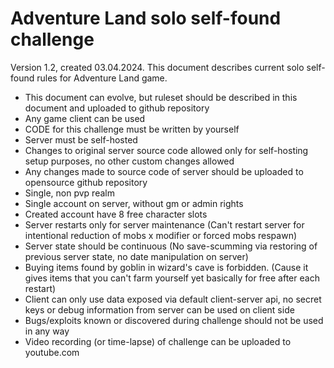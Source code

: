 # Adventure Land solo self-found challenge

Version 1.2, created 03.04.2024.
This document describes current solo self-found rules for Adventure Land game.

- This document can evolve, but ruleset should be described in this document and uploaded to github repository
- Any game client can be used
- CODE for this challenge must be written by yourself
- Server must be self-hosted
- Changes to original server source code allowed only for self-hosting setup purposes, no other custom changes allowed
- Any changes made to source code of server should be uploaded to opensource github repository
- Single, non pvp realm
- Single account on server, without gm or admin rights
- Created account have 8 free character slots
- Server restarts only for server maintenance (Can't restart server for intentional reduction of mobs x modifier or forced mobs respawn)
- Server state should be continuous (No save-scumming via restoring of previous server state, no date manipulation on server)
- Buying items found by goblin in wizard's cave is forbidden. (Cause it gives items that you can't farm yourself yet basically for free after each restart)
- Client can only use data exposed via default client-server api, no secret keys or debug information from server can be used on client side
- Bugs/exploits known or discovered during challenge should not be used in any way
- Video recording (or time-lapse) of challenge can be uploaded to youtube.com
